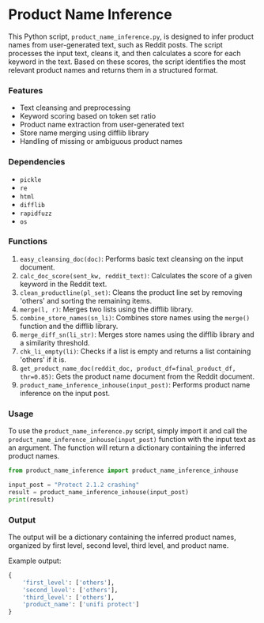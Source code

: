 # Product Name Inference

This Python script, `product_name_inference.py`, is designed to infer product names from user-generated text, such as Reddit posts. The script processes the input text, cleans it, and then calculates a score for each keyword in the text. Based on these scores, the script identifies the most relevant product names and returns them in a structured format.

### Features

- Text cleansing and preprocessing
- Keyword scoring based on token set ratio
- Product name extraction from user-generated text
- Store name merging using difflib library
- Handling of missing or ambiguous product names

### Dependencies

- `pickle`
- `re`
- `html`
- `difflib`
- `rapidfuzz`
- `os`

### Functions

1. `easy_cleansing_doc(doc)`: Performs basic text cleansing on the input document.
2. `calc_doc_score(sent_kw, reddit_text)`: Calculates the score of a given keyword in the Reddit text.
3. `clean_productline(pl_set)`: Cleans the product line set by removing 'others' and sorting the remaining items.
4. `merge(l, r)`: Merges two lists using the difflib library.
5. `combine_store_names(sn_li)`: Combines store names using the `merge()` function and the difflib library.
6. `merge_diff_sn(li_str)`: Merges store names using the difflib library and a similarity threshold.
7. `chk_li_empty(li)`: Checks if a list is empty and returns a list containing 'others' if it is.
8. `get_product_name_doc(reddit_doc, product_df=final_product_df, thr=0.85)`: Gets the product name document from the Reddit document.
9. `product_name_inference_inhouse(input_post)`: Performs product name inference on the input post.

### Usage

To use the `product_name_inference.py` script, simply import it and call the `product_name_inference_inhouse(input_post)` function with the input text as an argument. The function will return a dictionary containing the inferred product names.

```python
from product_name_inference import product_name_inference_inhouse

input_post = "Protect 2.1.2 crashing"
result = product_name_inference_inhouse(input_post)
print(result)
```

### Output

The output will be a dictionary containing the inferred product names, organized by first level, second level, third level, and product name.

Example output:

```python
{
    'first_level': ['others'],
    'second_level': ['others'],
    'third_level': ['others'],
    'product_name': ['unifi protect']
}
```